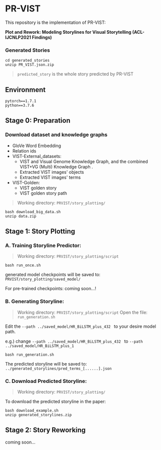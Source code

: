 # PR-VIST
This repository is the implementation of PR-VIST:

**Plot and Rework: Modeling Storylines for Visual Storytelling (ACL-IJCNLP2021 Findings)**

### Generated Stories
```bash=
cd generated_stories
unzip PR_VIST.json.zip
```
> `predicted_story` is the whole story predicted by PR-VIST

## Environment
```
pytorch==1.7.1
python==3.7.6
```

## Stage 0: Preparation
### Download dataset and knowledge graphs
* GloVe Word Embedding
* Relation ids
* VIST-External_datasets: 
  * VIST and Visual Genome Knowledge Graph, and the combined VIST+VG (Multi) Knowledge Graph .
  * Extracted VIST images' objects
  * Extracted VIST images' terms
* VIST-Golden:
  * VIST golden story
  * VIST golden story path

> Working directory: `PRVIST/story_plotting/`
```bash=
bash download_big_data.sh
unzip data.zip
```
## Stage 1: Story Plotting
### A. Training Storyline Predictor: 
> Working directory: `PRVIST/story_plotting/script`
```bash=
bash run_once.sh
```
generated model checkpoints will be saved to: `PRVIST/story_plotting/saved_model/`

For pre-trained checkpoints: coming soon...!

### B. Generating Storyline:
> Working directory: `PRVIST/story_plotting/script`
Open the file: `run_generation.sh`

Edit the `--path ../saved_model/HR_BiLSTM_plus_432 ` to your desire model path. 

e.g.) change `--path ../saved_model/HR_BiLSTM_plus_432 ` to `--path  ../saved_model/HR_BiLSTM_plus_1`

```bash=
bash run_generation.sh
```

The predicted storyline will be saved to: `../generated_storylines/pred_terms_[......].json`

### C. Download Predicted Storyline:
> Working directory: `PRVIST/story_plotting/`

To download the predicted storyline in the paper:

```bash=
bash download_example.sh
unzip generated_storylines.zip
```
## Stage 2: Story Reworking
coming soon...
